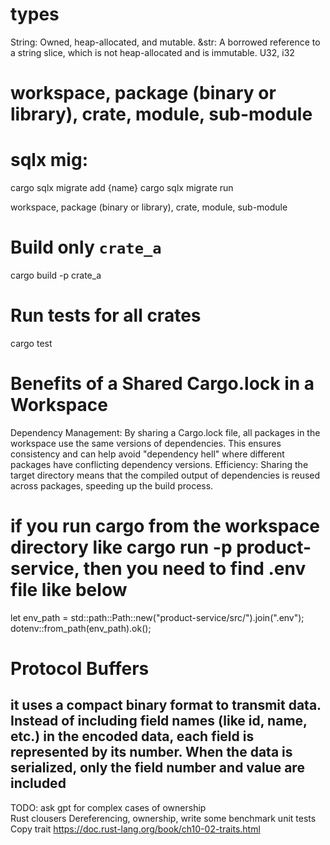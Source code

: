 # types
String: Owned, heap-allocated, and mutable.
&str: A borrowed reference to a string slice, which is not heap-allocated and is immutable.
U32, i32


# workspace, package (binary or library), crate, module, sub-module

# sqlx mig:
cargo sqlx migrate add {name}
cargo sqlx migrate run

workspace, package (binary or library), crate, module, sub-module
# Build only `crate_a`
cargo build -p crate_a
# Run tests for all crates
cargo test

# Benefits of a Shared Cargo.lock in a Workspace
Dependency Management: By sharing a Cargo.lock file, all packages in the workspace use the same versions of dependencies. This ensures consistency and can help avoid "dependency hell" where different packages have conflicting dependency versions.
Efficiency: Sharing the target directory means that the compiled output of dependencies is reused across packages, speeding up the build process.

# if you run cargo from the workspace directory like cargo run -p product-service, then you need to find .env file like below
let env_path = std::path::Path::new("product-service/src/").join(".env");
dotenv::from_path(env_path).ok();

# Protocol Buffers 
it uses a compact binary format to transmit data. Instead of including field names (like id, name, etc.) in the encoded data, each field is represented by its number.
When the data is serialized, only the field number and value are included
------
TODO:
ask gpt for complex cases of ownership  
Rust clousers
Dereferencing, ownership, 
write some benchmark
unit tests
Copy trait https://doc.rust-lang.org/book/ch10-02-traits.html  
